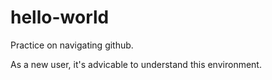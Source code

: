 # hello-world
Practice on navigating github.

As a new user, it's advicable to understand this environment.
